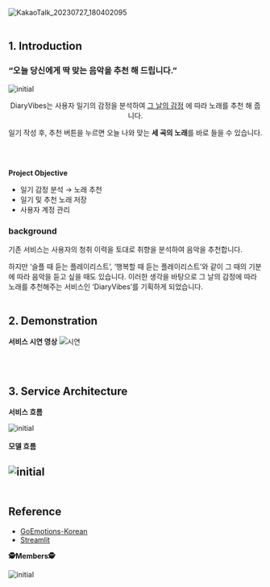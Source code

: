 ![KakaoTalk_20230727_180402095](https://github.com/boostcampaitech5/level3_recsys_productserving-recsys-12/assets/97236643/21667896-4b7f-4117-a3c6-5ff10a899dbe)
<br></br>

## 1. Introduction

### “오늘 당신에게 딱 맞는 음악을 추천 해 드립니다.”

![initial](https://github.com/boostcampaitech5/level3_recsys_productserving-recsys-12/assets/97236643/d9584e7d-6ae1-4a44-9801-2e129c44bc59)
<div align='center'>
      DiaryVibes는 사용자 일기의 감정을 분석하여 
      <u>그 날의 감정</u>
      에 따라 노래를 추천 해 줍니다.

일기 작성 후, 추천 버튼을 누르면 오늘 나와 맞는 **세 곡의 노래**를 바로 들을 수 있습니다.

</div>
<br></br>


**Project Objective**

- 일기 감정 분석 → 노래 추천
- 일기 및 추천 노래 저장
- 사용자 계정 관리

<h3 color='yellow'>background</h3>

기존 서비스는 사용자의 청취 이력을 토대로 취향을 분석하여 음악을 추천합니다.

하지만 ‘슬플 때 듣는 플레이리스트’, ‘행복할 때 듣는 플레이리스트’와 같이 그 때의 기분에 따라 음악을 듣고 싶을 때도 있습니다. 이러한 생각을 바탕으로 그 날의 감정에 따라 노래를 추천해주는 서비스인 ‘DiaryVibes’를 기획하게 되었습니다.
<br></br>
## 2. Demonstration


**서비스 시연 영상**
![시연](https://github.com/boostcampaitech5/level3_recsys_productserving-recsys-12/assets/97236643/c993fa36-3a42-479c-bdf8-dd1750999cb0)

<br></br>
## 3. Service Architecture


**서비스 흐름**

![initial](https://github.com/boostcampaitech5/level3_recsys_productserving-recsys-12/assets/97236643/034ff5b7-1b2a-4786-a5c2-088e45778aab)
<br></br>
**모델 흐름**

![initial](https://github.com/boostcampaitech5/level3_recsys_productserving-recsys-12/assets/97236643/ebe56ba2-8cea-45e3-a3d8-e35b0de9b881)
<br></br>
---
## Reference

- [GoEmotions-Korean](https://github.com/monologg/GoEmotions-Korean)
- [Streamlit](https://github.com/streamlit/streamlit)

**🕵️Members🕵️**

![initial](https://github.com/boostcampaitech5/level3_recsys_productserving-recsys-12/assets/97236643/5fc29983-bb40-493d-b611-64fa46566b20)

